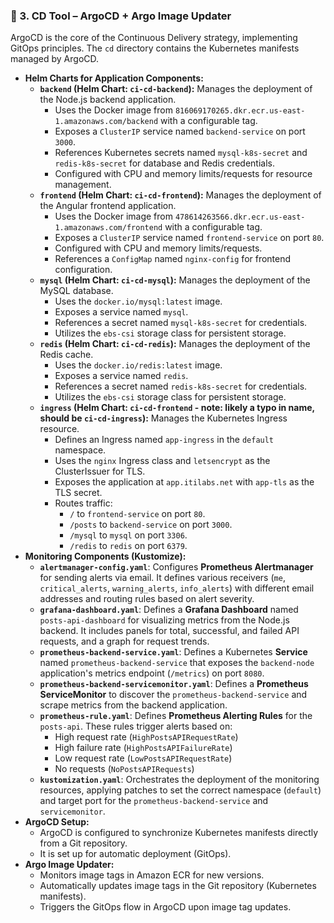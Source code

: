 ### 🚀 3. CD Tool – ArgoCD + Argo Image Updater

ArgoCD is the core of the Continuous Delivery strategy, implementing GitOps principles. The `cd` directory contains the Kubernetes manifests managed by ArgoCD.

-   **Helm Charts for Application Components:**
    -   **`backend` (Helm Chart: `ci-cd-backend`):** Manages the deployment of the Node.js backend application.
        -   Uses the Docker image from `816069170265.dkr.ecr.us-east-1.amazonaws.com/backend` with a configurable tag.
        -   Exposes a `ClusterIP` service named `backend-service` on port `3000`.
        -   References Kubernetes secrets named `mysql-k8s-secret` and `redis-k8s-secret` for database and Redis credentials.
        -   Configured with CPU and memory limits/requests for resource management.
    -   **`frontend` (Helm Chart: `ci-cd-frontend`):** Manages the deployment of the Angular frontend application.
        -   Uses the Docker image from `478614263566.dkr.ecr.us-east-1.amazonaws.com/frontend` with a configurable tag.
        -   Exposes a `ClusterIP` service named `frontend-service` on port `80`.
        -   Configured with CPU and memory limits/requests.
        -   References a `ConfigMap` named `nginx-config` for frontend configuration.
    -   **`mysql` (Helm Chart: `ci-cd-mysql`):** Manages the deployment of the MySQL database.
        -   Uses the `docker.io/mysql:latest` image.
        -   Exposes a service named `mysql`.
        -   References a secret named `mysql-k8s-secret` for credentials.
        -   Utilizes the `ebs-csi` storage class for persistent storage.
    -   **`redis` (Helm Chart: `ci-cd-redis`):** Manages the deployment of the Redis cache.
        -   Uses the `docker.io/redis:latest` image.
        -   Exposes a service named `redis`.
        -   References a secret named `redis-k8s-secret` for credentials.
        -   Utilizes the `ebs-csi` storage class for persistent storage.
    -   **`ingress` (Helm Chart: `ci-cd-frontend` - note: likely a typo in name, should be `ci-cd-ingress`):** Manages the Kubernetes Ingress resource.
        -   Defines an Ingress named `app-ingress` in the `default` namespace.
        -   Uses the `nginx` Ingress class and `letsencrypt` as the ClusterIssuer for TLS.
        -   Exposes the application at `app.itilabs.net` with `app-tls` as the TLS secret.
        -   Routes traffic:
            -   `/` to `frontend-service` on port `80`.
            -   `/posts` to `backend-service` on port `3000`.
            -   `/mysql` to `mysql` on port `3306`.
            -   `/redis` to `redis` on port `6379`.
-   **Monitoring Components (Kustomize):**
    -   **`alertmanager-config.yaml`**: Configures **Prometheus Alertmanager** for sending alerts via email. It defines various receivers (`me`, `critical_alerts`, `warning_alerts`, `info_alerts`) with different email addresses and routing rules based on alert severity.
    -   **`grafana-dashboard.yaml`**: Defines a **Grafana Dashboard** named `posts-api-dashboard` for visualizing metrics from the Node.js backend. It includes panels for total, successful, and failed API requests, and a graph for request trends.
    -   **`prometheus-backend-service.yaml`**: Defines a Kubernetes **Service** named `prometheus-backend-service` that exposes the `backend-node` application's metrics endpoint (`/metrics`) on port `8080`.
    -   **`prometheus-backend-servicemonitor.yaml`**: Defines a **Prometheus ServiceMonitor** to discover the `prometheus-backend-service` and scrape metrics from the backend application.
    -   **`prometheus-rule.yaml`**: Defines **Prometheus Alerting Rules** for the `posts-api`. These rules trigger alerts based on:
        -   High request rate (`HighPostsAPIRequestRate`)
        -   High failure rate (`HighPostsAPIFailureRate`)
        -   Low request rate (`LowPostsAPIRequestRate`)
        -   No requests (`NoPostsAPIRequests`)
    -   **`kustomization.yaml`**: Orchestrates the deployment of the monitoring resources, applying patches to set the correct namespace (`default`) and target port for the `prometheus-backend-service` and `servicemonitor`.
-   **ArgoCD Setup:**
    -   ArgoCD is configured to synchronize Kubernetes manifests directly from a Git repository.
    -   It is set up for automatic deployment (GitOps).
-   **Argo Image Updater:**
    -   Monitors image tags in Amazon ECR for new versions.
    -   Automatically updates image tags in the Git repository (Kubernetes manifests).
    -   Triggers the GitOps flow in ArgoCD upon image tag updates.
